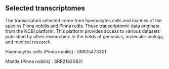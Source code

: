 ## Selected transcriptomes
The transcriptom selected come from haemocytes cells and mantles of the species Pinna nobilis and Pinna rudis.
These transcriptomic data originate from the NCBI platform. 
This platform provides access to various datasets published by other researchers in the fields of genomics, molecular biology, and medical research.

Haemocytes cells (Pinna nobilis) : 
SRR25473301

Mantle (Pinna nobilis) :
SRR21820831
